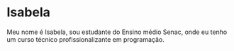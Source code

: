 <h1>Isabela</h1>
<p>Meu nome é Isabela, sou estudante do Ensino médio Senac, onde eu tenho um curso técnico profissionalizante em programação.</p>
<img src= "https://gifdb.com/images/high/modern-family-don-t-ever-ask-me-n058b99ig2dpr098.gif" alt="" widht = "" height="">

<!---
isafernanndes/isafernanndes is a ✨ special ✨ repository because its `README.md` (this file) appears on your GitHub profile.
You can click the Preview link to take a look at your changes.
--->
